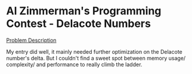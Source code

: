 # Al Zimmerman's Programming Contest - Delacote Numbers

[Problem Description](http://www.azspcs.net/Contest/DelacorteNumbers)

My entry did well, it mainly needed further optimization on the Delacote number's delta. But I couldn't find a sweet spot between memory usage/ complexity/ and performance to really climb the ladder.

